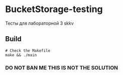 # BucketStorage-testing
Тесты для лабораторной 3 skkv

## Build 
```console
# Check the Makefile
make && ./main
```
### DO NOT BAN ME THIS IS NOT THE SOLUTION
